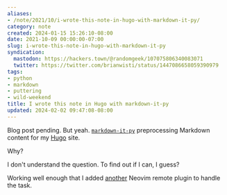 ```yaml
---
aliases:
- /note/2021/10/i-wrote-this-note-in-hugo-with-markdown-it-py/
category: note
created: 2024-01-15 15:26:10-08:00
date: 2021-10-09 00:00:00-07:00
slug: i-wrote-this-note-in-hugo-with-markdown-it-py
syndication:
  mastodon: https://hackers.town/@randomgeek/107075806340083071
  twitter: https://twitter.com/brianwisti/status/1447086658059390979
tags:
- python
- markdown
- puttering
- wild-weekend
title: I wrote this note in Hugo with markdown-it-py
updated: 2024-02-02 09:47:08-08:00
---
```


Blog post pending. But yeah. [`markdown-it-py`](https://markdown-it-py.readthedocs.io/en/latest/index.html) preprocessing Markdown content for my [Hugo](../../../card/Hugo.md) site.

Why?

I don't understand the question. To find out if I can, I guess?

Working well enough that I added [another](../08/trying-a-thing-with-neovim.md) Neovim remote plugin to handle the task.